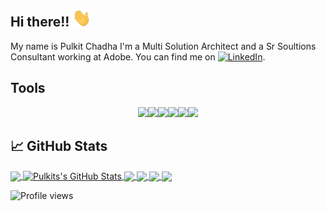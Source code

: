 ## Hi there!! <img src="wave.gif" width="30px">


My name is Pulkit Chadha I'm a Multi Solution Architect and a Sr Soultions Consultant working at Adobe. You can find me on [![LinkedIn][3.2]][3].

## Tools
<p align="center">
  <img src="https://media3.giphy.com/media/ln7z2eWriiQAllfVcn/200w.webp" width="100"><img src="https://i.giphy.com/media/LMt9638dO8dftAjtco/200.webp" width="100"><img src="https://i.giphy.com/media/eNAsjO55tPbgaor7ma/200w.webp" width="100"><img src="https://media3.giphy.com/media/kdFc8fubgS31b8DsVu/giphy.webp" width="100"><img src="https://i.giphy.com/media/KzJkzjggfGN5Py6nkT/200.webp" width="100"><img src="https://i.giphy.com/media/IdyAQJVN2kVPNUrojM/200.webp" width="100">
 
 
 
## &#x1f4c8; GitHub Stats

<a href="https://github.com/PulkitXChadha/PulkitXChadha">
  <img align="center" src="https://github-readme-stats.vercel.app/api/top-langs/?username=MartinHeinz&hide=java,html&title_color=ffffff&text_color=c9cacc&icon_color=2bbc8a&bg_color=1d1f21" />
</a>
<a href="https://github.com/PulkitXChadha/PulkitXChadha">
  <img align="center" src="https://github-readme-stats.vercel.app/api?username=PulkitXChadha&show_icons=true&line_height=27&count_private=true&title_color=ffffff&text_color=c9cacc&icon_color=2bbc8a&bg_color=1d1f21" alt="Pulkits's GitHub Stats" />
</a>

<a href="https://github.com/PulkitXChadha/acc4jo">
  <img align="center" src="https://github-readme-stats.vercel.app/api/pin/?username=PulkitXChadha&repo=acc4jo&title_color=ffffff&text_color=c9cacc&icon_color=2bbc8a&bg_color=1d1f21" />
</a>


<a href="https://github.com/PulkitXChadha/serverless-stack-api">
  <img align="center" src="https://github-readme-stats.vercel.app/api/pin/?username=PulkitXChadha&repo=serverless-stack-api&title_color=ffffff&text_color=c9cacc&icon_color=2bbc8a&bg_color=1d1f21" />
</a>


<a href="https://github.com/PulkitXChadha/serverless-stack-client">
  <img align="center" src="https://github-readme-stats.vercel.app/api/pin/?username=PulkitXChadha&repo=serverless-stack-client&title_color=ffffff&text_color=c9cacc&icon_color=2bbc8a&bg_color=1d1f21" />
</a>

<a href="https://github.com/PulkitXChadha/basic-burger-builder">
  <img align="center" src="https://github-readme-stats.vercel.app/api/pin/?username=PulkitXChadha&repo=basic-burger-builder&title_color=ffffff&text_color=c9cacc&icon_color=2bbc8a&bg_color=1d1f21" />
</a>


<!-- links to social media icons -->

<!-- icons with padding -->

[1.1]: http://i.imgur.com/tXSoThF.png (twitter icon with padding)
[2.1]: http://i.imgur.com/0o48UoR.png (github icon with padding)

<!-- icons without padding -->

[1.2]: http://i.imgur.com/wWzX9uB.png (twitter icon without padding)
[2.2]: http://i.imgur.com/9I6NRUm.png (github icon without padding)
[3.2]: https://raw.githubusercontent.com/MartinHeinz/MartinHeinz/master/linkedin-3-16.png (LinkedIn icon without padding)


<!-- links to your social media accounts -->

[2]: https://github.com/PulkitXChadha
[3]: https://www.linkedin.com/in/pulkitchadha/



![Profile views](https://gpvc.arturio.dev/PulkitXChadha?v=3)

<!-- Resources -->
<!-- Icons: https://simpleicons.org/ -->
<!-- GitHub Stats: https://github.com/anuraghazra/github-readme-stats -->
<!-- Emojis: https://emojipedia.org/emoji/ -->
<!-- HTML Emojis: https://www.fileformat.info/index.htm -->
<!-- Shields: https://shields.io/ -->
<!-- Awesome GitHub Profile README: https://github.com/abhisheknaiidu/awesome-github-profile-readme -->
<!--
**PulkitXChadha/PulkitXChadha** is a ✨ _special_ ✨ repository because its `README.md` (this file) appears on your GitHub profile.

Here are some ideas to get you started:

- 🔭 I’m currently working on ...
- 🌱 I’m currently learning ...
- 👯 I’m looking to collaborate on ...
- 🤔 I’m looking for help with ...
- 💬 Ask me about ...
- 📫 How to reach me: ...
- 😄 Pronouns: ...
- ⚡ Fun fact: ...
-->
